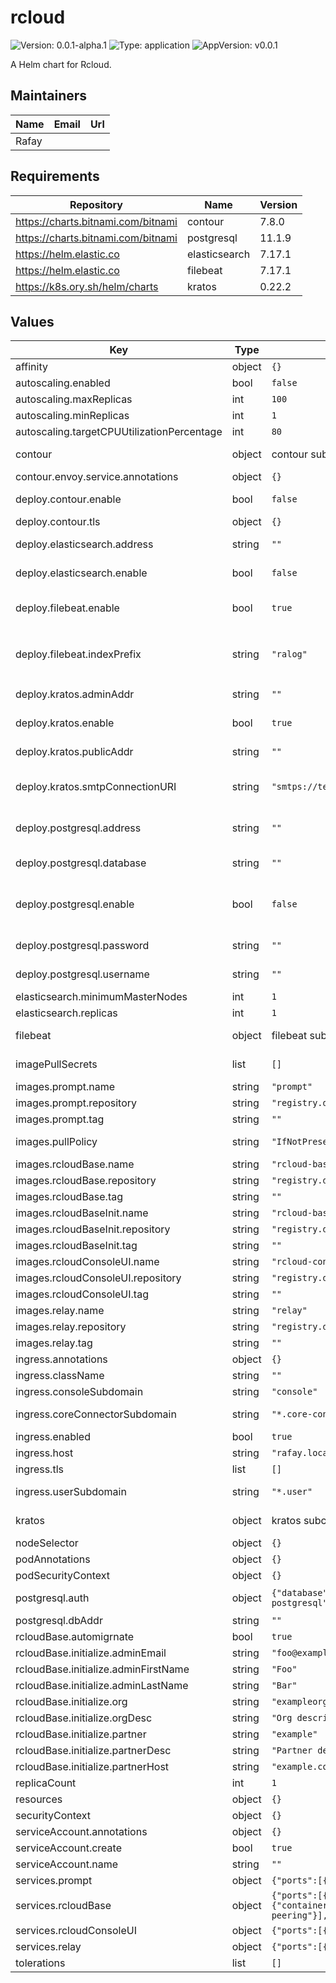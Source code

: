 # rcloud

![Version: 0.0.1-alpha.1](https://img.shields.io/badge/Version-0.0.1--alpha.1-informational?style=flat-square) ![Type: application](https://img.shields.io/badge/Type-application-informational?style=flat-square) ![AppVersion: v0.0.1](https://img.shields.io/badge/AppVersion-v0.0.1-informational?style=flat-square)

A Helm chart for Rcloud.

## Maintainers

| Name | Email | Url |
| ---- | ------ | --- |
| Rafay |  |  |

## Requirements

| Repository | Name | Version |
|------------|------|---------|
| https://charts.bitnami.com/bitnami | contour | 7.8.0 |
| https://charts.bitnami.com/bitnami | postgresql | 11.1.9 |
| https://helm.elastic.co | elasticsearch | 7.17.1 |
| https://helm.elastic.co | filebeat | 7.17.1 |
| https://k8s.ory.sh/helm/charts | kratos | 0.22.2 |

## Values

| Key | Type | Default | Description |
|-----|------|---------|-------------|
| affinity | object | `{}` |  |
| autoscaling.enabled | bool | `false` |  |
| autoscaling.maxReplicas | int | `100` |  |
| autoscaling.minReplicas | int | `1` |  |
| autoscaling.targetCPUUtilizationPercentage | int | `80` |  |
| contour | object | contour subchart overwrite | the chart will overwrite some values of contour subchart. |
| contour.envoy.service.annotations | object | `{}` | Annotations for Envoy service. |
| deploy.contour.enable | bool | `false` | install contour ingress controller when true and also setup HTTPProxy resources. |
| deploy.contour.tls | object | `{}` | TLS properties of the virtual host |
| deploy.elasticsearch.address | string | `""` | Elasticsearch address. Required when `deploy.elasticsearch.enable` is unset. |
| deploy.elasticsearch.enable | bool | `false` | Elasticsearch instance is auto deployed and managed by Helm release when true. |
| deploy.filebeat.enable | bool | `true` | Filebeat is used to collect audit logs into the system. You can disable this if you don't want audit logs. |
| deploy.filebeat.indexPrefix | string | `"ralog"` | You can use this to config the index prefixes for elasticsearch.  This has to match with your filebeat config in `filebeat.daemonset.filebeatConfig.filebeat.yml` |
| deploy.kratos.adminAddr | string | `""` | Kratos admin address. Required when `deploy.kratos.enable` is unset |
| deploy.kratos.enable | bool | `true` | Kratos instance is auto deployed and managed by Helm release when true. |
| deploy.kratos.publicAddr | string | `""` | Kratos public address. Required when `deploy.kratos.enable` is unset |
| deploy.kratos.smtpConnectionURI | string | `"smtps://test:test@mypost:1025/?skip_ssl_verify=true"` | SMTP connection URI that used by auto-deployed kratos for sending mails for example, account recovery etc. |
| deploy.postgresql.address | string | `""` | Postgresql address for example, "localhost:5432". Required when `deploy.postgresql.enable` is unset |
| deploy.postgresql.database | string | `""` | Postgresql database name. Required when `deploy.postgresql.enable` is unset. |
| deploy.postgresql.enable | bool | `false` | Postgresql db is auto deployed and managed by Helm release when true. (It is recommended to manage your own DB instance separately or use DB services like Amazon RDS in production) |
| deploy.postgresql.password | string | `""` | Postgresql password. Required when `deploy.postgresql.enable` is unset. |
| deploy.postgresql.username | string | `""` | Postgresql username. Required when `deploy.postgresql.enable` is unset. |
| elasticsearch.minimumMasterNodes | int | `1` |  |
| elasticsearch.replicas | int | `1` |  |
| filebeat | object | filebeat subchart overwrite | the chart will overwrite some values of filebear subchart. |
| imagePullSecrets | list | `[]` | If defined, uses a Secret to pull an image from a private Docker registry or repository |
| images.prompt.name | string | `"prompt"` |  |
| images.prompt.repository | string | `"registry.dev.rafay-edge.net/akshay196/prompt"` | prompt image |
| images.prompt.tag | string | `""` |  |
| images.pullPolicy | string | `"IfNotPresent"` | If defined, a imagePullPolicy applied to all deployments |
| images.rcloudBase.name | string | `"rcloud-base"` |  |
| images.rcloudBase.repository | string | `"registry.dev.rafay-edge.net/akshay196/rcloud-base"` | rcloud base image |
| images.rcloudBase.tag | string | `""` |  |
| images.rcloudBaseInit.name | string | `"rcloud-base-init"` |  |
| images.rcloudBaseInit.repository | string | `"registry.dev.rafay-edge.net/akshay196-temp/rcloud-base-init"` | rcloud base initialize image |
| images.rcloudBaseInit.tag | string | `""` |  |
| images.rcloudConsoleUI.name | string | `"rcloud-console-ui"` |  |
| images.rcloudConsoleUI.repository | string | `"registry.dev.rafay-edge.net/akshay196-temp/rcloud-console-ui"` | rcloud console ui image |
| images.rcloudConsoleUI.tag | string | `""` |  |
| images.relay.name | string | `"relay"` |  |
| images.relay.repository | string | `"registry.dev.rafay-edge.net/akshay196/relay"` | relay image |
| images.relay.tag | string | `""` |  |
| ingress.annotations | object | `{}` |  |
| ingress.className | string | `""` |  |
| ingress.consoleSubdomain | string | `"console"` | subdomain used to display console UI |
| ingress.coreConnectorSubdomain | string | `"*.core-connector"` | a wildcard subdomain used for relay connection from target clusters |
| ingress.enabled | bool | `true` |  |
| ingress.host | string | `"rafay.local"` | Host |
| ingress.tls | list | `[]` | Ingress TLS for console |
| ingress.userSubdomain | string | `"*.user"` | a wildcard subdomain used for relay connection from end user |
| kratos | object | kratos subchart overwrite | the chart will overwrite some values of kratos subchart. |
| nodeSelector | object | `{}` |  |
| podAnnotations | object | `{}` | Annotations for the all deployed pods |
| podSecurityContext | object | `{}` |  |
| postgresql.auth | object | `{"database":"admindb","enablePostgresUser":false,"existingSecret":"rcloud-postgresql","password":"admindbpassword","username":"admindbuser"}` | When `deploy.postgresql.enable` is true postgres instance is created with this credentials. |
| postgresql.dbAddr | string | `""` |  |
| rcloudBase.automigrnate | bool | `true` | Enable rcloud-base migrations |
| rcloudBase.initialize.adminEmail | string | `"foo@example.com"` | Admin email address |
| rcloudBase.initialize.adminFirstName | string | `"Foo"` | Admin first name |
| rcloudBase.initialize.adminLastName | string | `"Bar"` | Admin last name |
| rcloudBase.initialize.org | string | `"exampleorg"` | Initial organization name |
| rcloudBase.initialize.orgDesc | string | `"Org description"` | Initial organization description |
| rcloudBase.initialize.partner | string | `"example"` | Initial partner name |
| rcloudBase.initialize.partnerDesc | string | `"Partner description"` | Initial partner description |
| rcloudBase.initialize.partnerHost | string | `"example.com"` | Initial partner host |
| replicaCount | int | `1` | Number of replicas in deployment |
| resources | object | `{}` |  |
| securityContext | object | `{}` |  |
| serviceAccount.annotations | object | `{}` |  |
| serviceAccount.create | bool | `true` |  |
| serviceAccount.name | string | `""` |  |
| services.prompt | object | `{"ports":[{"containerPort":7009,"name":"http"}],"type":"ClusterIP"}` | prompt service config |
| services.rcloudBase | object | `{"ports":[{"containerPort":11000,"name":"http"},{"containerPort":10000,"name":"rpc"},{"containerPort":10001,"name":"relay-peering"}],"type":"ClusterIP"}` | rcloud base service config |
| services.rcloudConsoleUI | object | `{"ports":[{"containerPort":80,"name":"nginx"}],"type":"ClusterIP"}` | rcloud console service config |
| services.relay | object | `{"ports":[{"containerPort":443,"name":"https"}],"type":"ClusterIP"}` | relay service config |
| tolerations | list | `[]` |  |

